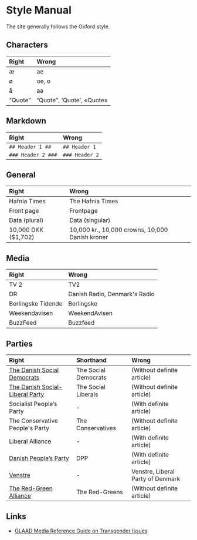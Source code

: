 Style Manual
============
The site generally follows the Oxford style.

Characters
-------

 Right   | Wrong
:--------|:--------------------------
 æ       | ae
 ø       | oe, o
 å       | aa
 “Quote” | ”Quote”, ‘Quote’, «Quote»

Markdown
--------
 Right             | Wrong
:------------------|:--------------
`## Header 1 ##`   | `## Header 1`
`### Header 2 ###` | `### Header 2`


General
-------

 Right               | Wrong
:--------------------|:----------------
 Hafnia Times        | The Hafnia Times
 Front page          | Frontpage
 Data (plural)       | Data (singular)
 10,000 DKK ($1,702) | 10,000 kr., 10,000 crowns, 10,000 Danish kroner

Media
-----

 Right         | Wrong
:--------------|:-----------------------------
 TV 2          | TV2
 DR            | Danish Radio, Denmark's Radio
 Berlingske Tidende | Berlingske
 Weekendavisen | WeekendAvisen
 BuzzFeed      | Buzzfeed

Parties
-------
 Right                                | Shorthand            | Wrong
:-------------------------------------|:---------------------|:---------------------------------
 [The Danish Social Democrats][a]     | The Social Democrats | (Without definite article)
 [The Danish Social-Liberal Party][b] | The Social Liberals  | (Without definite article)
  Socialist People’s Party            | -                    | (With definite article)
  The Conservative People's Party     | The Conservatives    | (Without definite article)
  Liberal Alliance                    | -                    | (With definite article)
 [Danish People’s Party][o]           | DPP                  | (With definite article)
 [Venstre][v]                         | -                    | Venstre, Liberal Party of Denmark
 [The Red-Green Alliance][ø]          | The Red-Greens       | (Without definite article)

Links
------
- [GLAAD Media Reference Guide on Transgender Issues][transgender]


[transgender]: http://www.glaad.org/reference/transgender

[a]: http://socialdemokraterne.dk/default.aspx?site=english
[b]: http://www.radikale.dk/english
[o]: http://www.danskfolkeparti.dk/The_Party_Program_of_the_Danish_Peoples_Party
[v]: http://www.venstre.dk/servicemenu/english/facts-about-venstre/
[ø]: http://enhedslisten.dk/content/red-green-alliance
